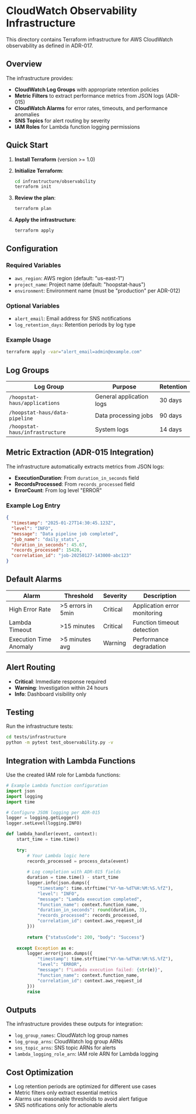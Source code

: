 # CloudWatch Observability Infrastructure

This directory contains Terraform infrastructure for AWS CloudWatch observability as defined in ADR-017.

## Overview

The infrastructure provides:
- **CloudWatch Log Groups** with appropriate retention policies
- **Metric Filters** to extract performance metrics from JSON logs (ADR-015)
- **CloudWatch Alarms** for error rates, timeouts, and performance anomalies
- **SNS Topics** for alert routing by severity
- **IAM Roles** for Lambda function logging permissions

## Quick Start

1. **Install Terraform** (version >= 1.0)

2. **Initialize Terraform**:
   ```bash
   cd infrastructure/observability
   terraform init
   ```

3. **Review the plan**:
   ```bash
   terraform plan
   ```

4. **Apply the infrastructure**:
   ```bash
   terraform apply
   ```

## Configuration

### Required Variables

- `aws_region`: AWS region (default: "us-east-1")
- `project_name`: Project name (default: "hoopstat-haus")
- `environment`: Environment name (must be "production" per ADR-012)

### Optional Variables

- `alert_email`: Email address for SNS notifications
- `log_retention_days`: Retention periods by log type

### Example Usage

```bash
terraform apply -var="alert_email=admin@example.com"
```

## Log Groups

| Log Group | Purpose | Retention |
|-----------|---------|-----------|
| `/hoopstat-haus/applications` | General application logs | 30 days |
| `/hoopstat-haus/data-pipeline` | Data processing jobs | 90 days |
| `/hoopstat-haus/infrastructure` | System logs | 14 days |

## Metric Extraction (ADR-015 Integration)

The infrastructure automatically extracts metrics from JSON logs:

- **ExecutionDuration**: From `duration_in_seconds` field
- **RecordsProcessed**: From `records_processed` field  
- **ErrorCount**: From log level "ERROR"

### Example Log Entry

```json
{
  "timestamp": "2025-01-27T14:30:45.123Z",
  "level": "INFO",
  "message": "Data pipeline job completed",
  "job_name": "daily_stats",
  "duration_in_seconds": 45.67,
  "records_processed": 15420,
  "correlation_id": "job-20250127-143000-abc123"
}
```

## Default Alarms

| Alarm | Threshold | Severity | Description |
|-------|-----------|----------|-------------|
| High Error Rate | >5 errors in 5min | Critical | Application error monitoring |
| Lambda Timeout | >15 minutes | Critical | Function timeout detection |
| Execution Time Anomaly | >5 minutes avg | Warning | Performance degradation |

## Alert Routing

- **Critical**: Immediate response required
- **Warning**: Investigation within 24 hours
- **Info**: Dashboard visibility only

## Testing

Run the infrastructure tests:

```bash
cd tests/infrastructure
python -m pytest test_observability.py -v
```

## Integration with Lambda Functions

Use the created IAM role for Lambda functions:

```python
# Example Lambda function configuration
import json
import logging
import time

# Configure JSON logging per ADR-015
logger = logging.getLogger()
logger.setLevel(logging.INFO)

def lambda_handler(event, context):
    start_time = time.time()
    
    try:
        # Your Lambda logic here
        records_processed = process_data(event)
        
        # Log completion with ADR-015 fields
        duration = time.time() - start_time
        logger.info(json.dumps({
            "timestamp": time.strftime("%Y-%m-%dT%H:%M:%S.%fZ"),
            "level": "INFO",
            "message": "Lambda execution completed",
            "function_name": context.function_name,
            "duration_in_seconds": round(duration, 3),
            "records_processed": records_processed,
            "correlation_id": context.aws_request_id
        }))
        
        return {"statusCode": 200, "body": "Success"}
        
    except Exception as e:
        logger.error(json.dumps({
            "timestamp": time.strftime("%Y-%m-%dT%H:%M:%S.%fZ"),
            "level": "ERROR", 
            "message": f"Lambda execution failed: {str(e)}",
            "function_name": context.function_name,
            "correlation_id": context.aws_request_id
        }))
        raise
```

## Outputs

The infrastructure provides these outputs for integration:

- `log_group_names`: CloudWatch log group names
- `log_group_arns`: CloudWatch log group ARNs
- `sns_topic_arns`: SNS topic ARNs for alerts
- `lambda_logging_role_arn`: IAM role ARN for Lambda logging

## Cost Optimization

- Log retention periods are optimized for different use cases
- Metric filters only extract essential metrics
- Alarms use reasonable thresholds to avoid alert fatigue
- SNS notifications only for actionable alerts